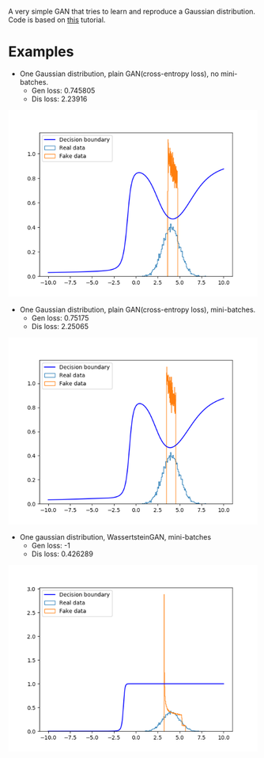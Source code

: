 A very simple GAN that tries to learn and reproduce a Gaussian distribution. Code is based on [this](http://blog.aylien.com/introduction-generative-adversarial-networks-code-tensorflow/) tutorial.

# Examples
 * One Gaussian distribution, plain GAN(cross-entropy loss), no mini-batches.
   * Gen loss: 0.745805
   * Dis loss: 2.23916
   
![alt tag](https://github.com/melkonyan/toy_gan/blob/master/images/batch.png)

 * One Gaussian distribution, plain GAN(cross-entropy loss), mini-batches.
   * Gen loss: 0.75175
   * Dis loss: 2.25065

![alt tag](https://github.com/melkonyan/toy_gan/blob/master/images/mini_batch.png)
 
 * One gaussian distribution, WassertsteinGAN, mini-batches
   * Gen loss: -1
   * Dis loss: 0.426289

![alt tag](https://github.com/melkonyan/toy_gan/blob/master/images/wgan.png)
